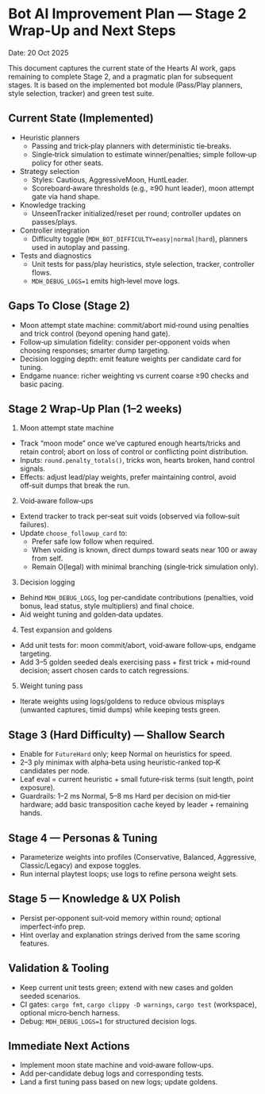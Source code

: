 # Bot AI Improvement Plan — Stage 2 Wrap‑Up and Next Steps

Date: 20 Oct 2025

This document captures the current state of the Hearts AI work, gaps remaining to complete Stage 2, and a pragmatic plan for subsequent stages. It is based on the implemented bot module (Pass/Play planners, style selection, tracker) and green test suite.

## Current State (Implemented)
- Heuristic planners
  - Passing and trick‑play planners with deterministic tie‑breaks.
  - Single‑trick simulation to estimate winner/penalties; simple follow‑up policy for other seats.
- Strategy selection
  - Styles: Cautious, AggressiveMoon, HuntLeader.
  - Scoreboard‑aware thresholds (e.g., ≥90 hunt leader), moon attempt gate via hand shape.
- Knowledge tracking
  - UnseenTracker initialized/reset per round; controller updates on passes/plays.
- Controller integration
  - Difficulty toggle (`MDH_BOT_DIFFICULTY=easy|normal|hard`), planners used in autoplay and passing.
- Tests and diagnostics
  - Unit tests for pass/play heuristics, style selection, tracker, controller flows.
  - `MDH_DEBUG_LOGS=1` emits high‑level move logs.

## Gaps To Close (Stage 2)
- Moon attempt state machine: commit/abort mid‑round using penalties and trick control (beyond opening hand gate).
- Follow‑up simulation fidelity: consider per‑opponent voids when choosing responses; smarter dump targeting.
- Decision logging depth: emit feature weights per candidate card for tuning.
- Endgame nuance: richer weighting vs current coarse ≥90 checks and basic pacing.

## Stage 2 Wrap‑Up Plan (1–2 weeks)
1) Moon attempt state machine
- Track “moon mode” once we’ve captured enough hearts/tricks and retain control; abort on loss of control or conflicting point distribution.
- Inputs: `round.penalty_totals()`, tricks won, hearts broken, hand control signals.
- Effects: adjust lead/play weights, prefer maintaining control, avoid off‑suit dumps that break the run.

2) Void‑aware follow‑ups
- Extend tracker to track per‑seat suit voids (observed via follow‑suit failures).
- Update `choose_followup_card` to:
  - Prefer safe low follow when required.
  - When voiding is known, direct dumps toward seats near 100 or away from self.
  - Remain O(legal) with minimal branching (single‑trick simulation only).

3) Decision logging
- Behind `MDH_DEBUG_LOGS`, log per‑candidate contributions (penalties, void bonus, lead status, style multipliers) and final choice.
- Aid weight tuning and golden‑data updates.

4) Test expansion and goldens
- Add unit tests for: moon commit/abort, void‑aware follow‑ups, endgame targeting.
- Add 3–5 golden seeded deals exercising pass + first trick + mid‑round decision; assert chosen cards to catch regressions.

5) Weight tuning pass
- Iterate weights using logs/goldens to reduce obvious misplays (unwanted captures, timid dumps) while keeping tests green.

## Stage 3 (Hard Difficulty) — Shallow Search
- Enable for `FutureHard` only; keep Normal on heuristics for speed.
- 2–3 ply minimax with alpha‑beta using heuristic‑ranked top‑K candidates per node.
- Leaf eval = current heuristic + small future‑risk terms (suit length, point exposure).
- Guardrails: 1–2 ms Normal, 5–8 ms Hard per decision on mid‑tier hardware; add basic transposition cache keyed by leader + remaining hands.

## Stage 4 — Personas & Tuning
- Parameterize weights into profiles (Conservative, Balanced, Aggressive, Classic/Legacy) and expose toggles.
- Run internal playtest loops; use logs to refine persona weight sets.

## Stage 5 — Knowledge & UX Polish
- Persist per‑opponent suit‑void memory within round; optional imperfect‑info prep.
- Hint overlay and explanation strings derived from the same scoring features.

## Validation & Tooling
- Keep current unit tests green; extend with new cases and golden seeded scenarios.
- CI gates: `cargo fmt`, `cargo clippy -D warnings`, `cargo test` (workspace), optional micro‑bench harness.
- Debug: `MDH_DEBUG_LOGS=1` for structured decision logs.

## Immediate Next Actions
- Implement moon state machine and void‑aware follow‑ups.
- Add per‑candidate debug logs and corresponding tests.
- Land a first tuning pass based on new logs; update goldens.

